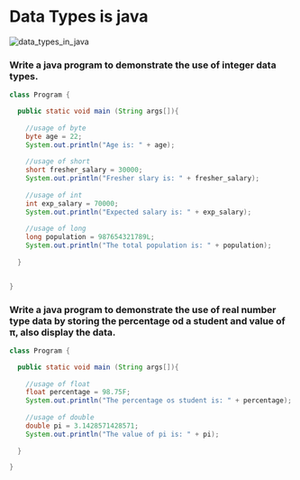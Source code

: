 # Data Types is java

![data_types_in_java](https://getkt.com/wp-content/uploads/2019/12/Complete-set-of-Java-DATA-TYPES.png)

### Write a java program to demonstrate the use of integer data types.

```java
class Program {

  public static void main (String args[]){
  
    //usage of byte
    byte age = 22;
    System.out.println("Age is: " + age);
    
    //usage of short
    short fresher_salary = 30000;
    System.out.println("Fresher slary is: " + fresher_salary);
    
    //usage of int
    int exp_salary = 70000;
    System.out.println("Expected salary is: " + exp_salary);
    
    //usage of long
    long population = 987654321789L;
    System.out.println("The total population is: " + population);
  
  }


}
```

### Write a java program to demonstrate the use of real number type data by storing the percentage od a student and value of π, also display the data.
```java
class Program {

  public static void main (String args[]){
  
    //usage of float
    float percentage = 98.75F;
    System.out.println("The percentage os student is: " + percentage);
    
    //usage of double
    double pi = 3.1428571428571;
    System.out.println("The value of pi is: " + pi);
  
  }

}
```
